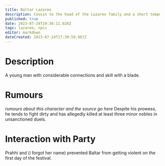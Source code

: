 ```yaml
---
title: Baltar Lazareo
description: Cousin to the head of the Lazareo family and a short tempered dueler 
published: true
date: 2023-07-24T19:36:11.026Z
tags: lazareo, npcs
editor: markdown
dateCreated: 2023-07-24T17:30:59.967Z
---
```


# Description
A young man with considerable connections and skill with a blade.  

# Rumours
*rumours about this character and the source go here*
Despite his prowess, he tends to fight dirty and has allegedly killed at least three minor nobles in unsanctioned duels. 
# Interaction with Party
Prahhi and (i forgot her name) prevented Baltar from getting violent on the first day of the festival. 